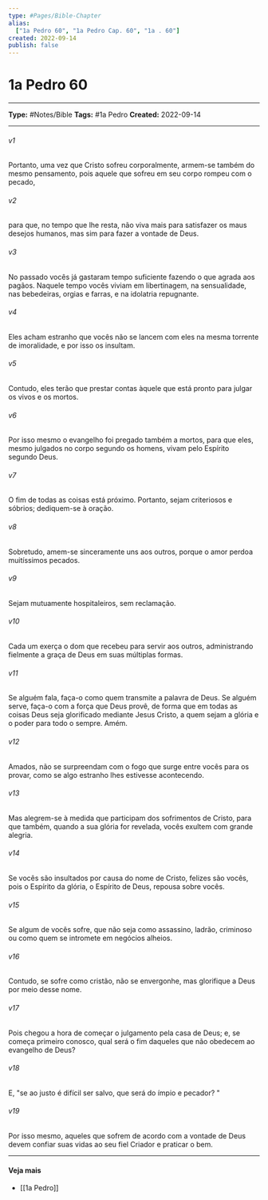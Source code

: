 ```yaml
---
type: #Pages/Bible-Chapter
alias:
  ["1a Pedro 60", "1a Pedro Cap. 60", "1a . 60"]
created: 2022-09-14
publish: false
---
```


# 1a Pedro 60

---

**Type:** #Notes/Bible
**Tags:** #1a Pedro
**Created:** 2022-09-14

---

###### v1
Portanto, uma vez que Cristo sofreu corporalmente, armem-se também do mesmo pensamento, pois aquele que sofreu em seu corpo rompeu com o pecado,
###### v2
para que, no tempo que lhe resta, não viva mais para satisfazer os maus desejos humanos, mas sim para fazer a vontade de Deus.
###### v3
No passado vocês já gastaram tempo suficiente fazendo o que agrada aos pagãos. Naquele tempo vocês viviam em libertinagem, na sensualidade, nas bebedeiras, orgias e farras, e na idolatria repugnante.
###### v4
Eles acham estranho que vocês não se lancem com eles na mesma torrente de imoralidade, e por isso os insultam.
###### v5
Contudo, eles terão que prestar contas àquele que está pronto para julgar os vivos e os mortos.
###### v6
Por isso mesmo o evangelho foi pregado também a mortos, para que eles, mesmo julgados no corpo segundo os homens, vivam pelo Espírito segundo Deus.
###### v7
O fim de todas as coisas está próximo. Portanto, sejam criteriosos e sóbrios; dediquem-se à oração.
###### v8
Sobretudo, amem-se sinceramente uns aos outros, porque o amor perdoa muitíssimos pecados.
###### v9
Sejam mutuamente hospitaleiros, sem reclamação.
###### v10
Cada um exerça o dom que recebeu para servir aos outros, administrando fielmente a graça de Deus em suas múltiplas formas.
###### v11
Se alguém fala, faça-o como quem transmite a palavra de Deus. Se alguém serve, faça-o com a força que Deus provê, de forma que em todas as coisas Deus seja glorificado mediante Jesus Cristo, a quem sejam a glória e o poder para todo o sempre. Amém.
###### v12
Amados, não se surpreendam com o fogo que surge entre vocês para os provar, como se algo estranho lhes estivesse acontecendo.
###### v13
Mas alegrem-se à medida que participam dos sofrimentos de Cristo, para que também, quando a sua glória for revelada, vocês exultem com grande alegria.
###### v14
Se vocês são insultados por causa do nome de Cristo, felizes são vocês, pois o Espírito da glória, o Espírito de Deus, repousa sobre vocês.
###### v15
Se algum de vocês sofre, que não seja como assassino, ladrão, criminoso ou como quem se intromete em negócios alheios.
###### v16
Contudo, se sofre como cristão, não se envergonhe, mas glorifique a Deus por meio desse nome.
###### v17
Pois chegou a hora de começar o julgamento pela casa de Deus; e, se começa primeiro conosco, qual será o fim daqueles que não obedecem ao evangelho de Deus?
###### v18
E, "se ao justo é difícil ser salvo, que será do ímpio e pecador? "
###### v19
Por isso mesmo, aqueles que sofrem de acordo com a vontade de Deus devem confiar suas vidas ao seu fiel Criador e praticar o bem.


---

#### Veja mais

- [[1a Pedro]]
